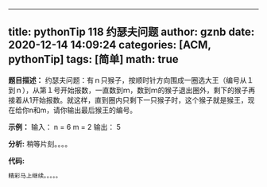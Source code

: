 
---
title: pythonTip 118 约瑟夫问题
author: gznb
date: 2020-12-14 14:09:24
categories: [ACM, pythonTip]
tags: [简单]
math: true
---

**题目描述：**
约瑟夫问题：有ｎ只猴子，按顺时针方向围成一圈选大王（编号从１到ｎ），从第１号开始报数，一直数到ｍ，数到ｍ的猴子退出圈外，剩下的猴子再接着从1开始报数。就这样，直到圈内只剩下一只猴子时，这个猴子就是猴王，现在给你n和m，请你输出最后猴王的编号。

**示例：**
输入：
n = 6
m = 2
输出：
5


**分析:**
稍等片刻。。。。

**代码:**
```python
精彩马上继续。。。。。
```
